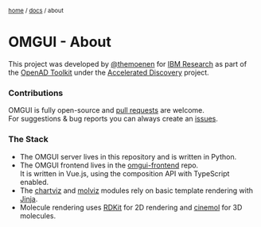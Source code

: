 <sub>[home](../#readme) / [docs](readme.md) / about</sub>

# OMGUI - About

This project was developed by [@themoenen](https://github.com/themoenen) for [IBM Research](https://research.ibm.com) as part of the [OpenAD Toolkit](https://openad.accelerate.science/) under the [Accelerated Discovery](https://accelerate.science) project.

### Contributions

OMGUI is fully open-source and [pull requests](../pulls) are welcome.  
For suggestions & bug reports you can always create an [issues](../../../../issues).

### The Stack

-   The OMGUI server lives in this repository and is written in Python.
-   The OMGUI frontend lives in the [omgui-frontend](https://github.com/acceleratedscience/omgui-frontend) repo.  
    It is written in Vue.js, using the composition API with TypeScript enabled.
-   The [chartviz] and [molviz] modules rely on basic template rendering with [Jinja](https://jinja.palletsprojects.com).
-   Molecule rendering uses [RDKit](https://github.com/rdkit/rdkit#readme) for 2D rendering and [cinemol](https://github.com/moltools/CineMol#readme) for 3D molecules.

[chartviz]: chartviz.md
[molviz]: molviz.md
